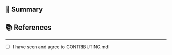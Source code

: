 ## 📝 Summary

<!--- A general summary of your changes -->

## 📚 References

<!-- Any interesting external links to documentation, articles, tweets which add value to the PR -->

---

* [ ] I have seen and agree to CONTRIBUTING.md
